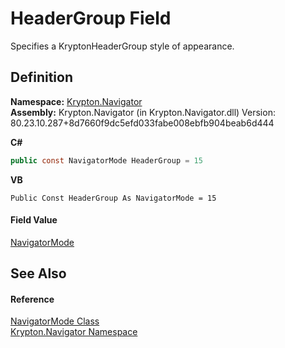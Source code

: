 # HeaderGroup Field


Specifies a KryptonHeaderGroup style of appearance.



## Definition
**Namespace:** <a href="a21ac074-d119-3dc6-bd1c-d3a12c0128bc.md">Krypton.Navigator</a>  
**Assembly:** Krypton.Navigator (in Krypton.Navigator.dll) Version: 80.23.10.287+8d7660f9dc5efd033fabe008ebfb904beab6d444

**C#**
``` C#
public const NavigatorMode HeaderGroup = 15
```
**VB**
``` VB
Public Const HeaderGroup As NavigatorMode = 15
```



#### Field Value
<a href="615dfc87-3783-4036-36e3-66d918777a7d.md">NavigatorMode</a>

## See Also


#### Reference
<a href="615dfc87-3783-4036-36e3-66d918777a7d.md">NavigatorMode Class</a>  
<a href="a21ac074-d119-3dc6-bd1c-d3a12c0128bc.md">Krypton.Navigator Namespace</a>  
